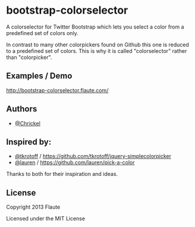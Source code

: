 bootstrap-colorselector
=======================

A colorselector for Twitter Bootstrap which lets you select a color from a predefined set of colors only.

In contrast to many other colorpickers found on Github this one is reduced to a predefined set of colors.
This is why it is called "colorselector" rather than "colorpicker".

## Examples / Demo

http://bootstrap-colorselector.flaute.com/

## Authors

+ [@Chrickel](https://github.com/flaute/)

## Inspired by:

+ [@tkrotoff](https://github.com/tkrotoff/) / https://github.com/tkrotoff/jquery-simplecolorpicker
+ [@lauren](https://github.com/lauren/) / https://github.com/lauren/pick-a-color

Thanks to both for their inspiration and ideas.

## License

Copyright 2013 Flaute

Licensed under the MIT License
